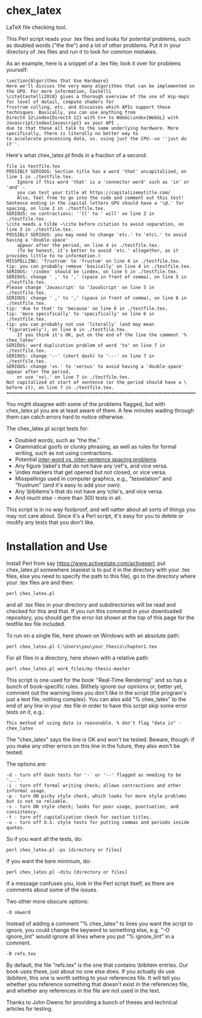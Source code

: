 # chex_latex
LaTeX file checking tool.

This Perl script reads your .tex files and looks for potential problems, such as doubled words ("the the") and a lot of other problems. Put it in your directory of .tex files and run it to look for common mistakes.

As an example, here is a snippet of a .tex file; look it over for problems yourself:

	\section{Algorithms that Use Hardware}
	Here we'll discuss the very many algorithms that can be implemented on the GPU. For more information, Castelli
	\cite{Castelli2018} gives a thorough overview of the use of mip-maps for level of detail, compute shaders for
	frustrum culling, etc. and discusses which APIs support these techniques. Basically, you can use anything from
	DirectX 12\index{DirectX 12} with C++ to WebGL\index{WebGL} with Javascript/index{Javascript} as your API ,
	due to that these all talk to the same underlying hardware. More specifically, there is literally no better way to
	to accelerate processing data, vs. using just the CPU--so ''just do it''.

Here's what chex_latex.pl finds in a fraction of a second:

	file is testfile.tex
	POSSIBLY SERIOUS: Section title has a word 'that' uncapitalized, on line 1 in ./testfile.tex.
		Ignore if this word 'that' is a 'connector word' such as 'in' or 'and' -
		you can test your title at https://capitalizemytitle.com/
		Also, feel free to go into the code and comment out this test!
	Sentence ending in the capital letters GPU should have a '\@.' for spacing, on line 2 in ./testfile.tex.
	SERIOUS: no contractions: ''ll' to ' will' on line 2 in ./testfile.tex.
	\cite needs a tilde ~\cite before citation to avoid separation, on line 3 in ./testfile.tex.
	POSSIBLY SERIOUS: you may need to change 'etc.' to 'etc\.' to avoid having a 'double-space'
		appear after the period, on line 4 in ./testfile.tex.
		(To be honest, it's better to avoid 'etc.' altogether, as it provides little to no information.)
	MISSPELLING: 'frustrum' to 'frustum' on line 4 in ./testfile.tex.
	tip: you can probably remove 'basically' on line 4 in ./testfile.tex.
	SERIOUS: '/index' should be \index, on line 5 in ./testfile.tex.
	SERIOUS: change ' ,' to ',' (space in front of comma), on line 5 in ./testfile.tex.
	Please change 'Javascript' to 'JavaScript' on line 5 in ./testfile.tex.
	SERIOUS: change ' ,' to ',' (space in front of comma), on line 6 in ./testfile.tex.
	tip: 'due to that' to 'because' on line 6 in ./testfile.tex.
	tip: 'more specifically' to 'specifically' on line 6 in ./testfile.tex.
	tip: you can probably not use 'literally' (and may mean 'figuratively'), on line 6 in ./testfile.tex.
		If you think it's OK, put on the end of the line the comment '% chex_latex'
	SERIOUS: word duplication problem of word 'to' on line 7 in ./testfile.tex.
	SERIOUS: change '--' (short dash) to '---' on line 7 in ./testfile.tex.
	SERIOUS: change 'vs.' to 'versus' to avoid having a 'double-space' appear after the period,
		or use 'vs\.' on line 7 in ./testfile.tex.
	Not capitalized at start of sentence (or the period should have a \ before it), on line 7 in ./testfile.tex.
	==========================================================================================================

You might disagree with some of the problems flagged, but with chex_latex.pl you are at least aware of them. A few minutes wading through them can catch errors hard to notice otherwise.
	
The chex_latex.pl script tests for:
* Doubled words, such as "the the."
* Grammatical goofs or clunky phrasing, as well as rules for formal writing, such as not using contractions.
* Potential [inter-word vs. inter-sentence spacing problems](https://en.wikibooks.org/wiki/LaTeX/Text_Formatting#Space_between_words_and_sentences).
* Any figure \label's that do not have any \ref's, and vice versa.
* \index markers that get opened but not closed, or vice versa.
* Misspellings used in computer graphics, e.g., "tesselation" and "frustrum" (and it's easy to add your own).
* Any \bibitems's that do not have any \cite's, and vice versa.
* And much else - more than 300 tests in all.

This script is in no way foolproof, and will natter about all sorts of things you may not care about. Since it's a Perl script, it's easy for you to delete or modify any tests that you don't like.

# Installation and Use

Install Perl from say https://www.activestate.com/activeperl, put chex_latex.pl somewhere (easiest is to put it in the directory with your .tex files, else you need to specify the path to this file), go to the directory where your .tex files are and then:

    perl chex_latex.pl
  
and all .tex files in your directory and subdirectories will be read and checked for this and that. If you run this command in your downloaded repository, you should get the error list shown at the top of this page for the testfile.tex file included.

To run on a single file, here shown on Windows with an absolute path:

    perl chex_latex.pl C:\Users\you\your_thesis\chapter1.tex
	
For all files in a directory, here shown with a relative path:

    perl chex_latex.pl work_files/my-thesis-master

This script is one used for the book ''Real-Time Rendering'' and so has a bunch of book-specific rules. Blithely ignore our opinions or, better yet, comment out the warning lines you don't like in the script (the program's just a text file, nothing complex). You can also add "% chex_latex" to the end of any line in your .tex file in order to have this script skip some error tests on it, e.g.:

    This method of using data is reasonable. % don't flag "data is" - chex_latex

The "chex_latex" says the line is OK and won't be tested. Beware, though: if you make any other errors on this line in the future, they also won't be tested.

The options are:

	-d - turn off dash tests for '-' or '--' flagged as needing to be '...'.
	-i - turn off formal writing check; allows contractions and other informal usage.
	-p - turn ON picky style check, which looks for more style problems but is not so reliable.
	-s - turn ON style check; looks for poor usage, punctuation, and consistency.
	-t - turn off capitalization check for section titles.
	-u - turn off U.S. style tests for putting commas and periods inside quotes.
	
So if you want all the tests, do:

	perl chex_latex.pl -ps [directory or files]
	
If you want the bare minimum, do:

    perl chex_latex.pl -ditu [directory or files]

If a message confuses you, look in the Perl script itself, as there are comments about some of the issues.

Two other more obscure options:

    -O okword
	
Instead of adding a comment "% chex_latex" to lines you want the script to ignore, you could change the keyword to something else, e.g. "-O ignore_lint" would ignore all lines where you put "% ignore_lint" in a comment.

    -R refs.tex
	
By default, the file "refs.tex" is the one that contains \bibitem entries. Our book uses these, just about no one else does. If you actually do use \bibitem, this one is worth setting to your references file. It will tell you whether you reference something that doesn't exist in the references file, and whether any references in the file are not used in the text.

Thanks to John Owens for providing a bunch of theses and technical articles for testing.